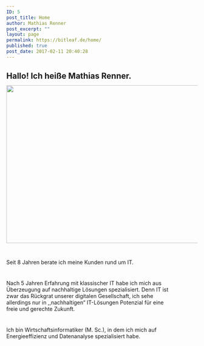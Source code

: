 ```yaml
---
ID: 5
post_title: Home
author: Mathias Renner
post_excerpt: ""
layout: page
permalink: https://bitleaf.de/home/
published: true
post_date: 2017-02-11 20:40:28
---
```

<h2>Hallo! Ich heiße Mathias Renner.<img class="alignnone wp-image-52 alignright" style="margin-top: 12px" src="https://bitleaf.de/wp-content/uploads/2017/02/vlcsnap-2016-12-29-14h24m08s202-e1486862090589-1024x783.png" alt="" width="546" height="416" /></h2><p style="max-width: 444px;padding-top: 24px">Seit 8 Jahren berate ich meine Kunden rund um IT.</p><p style="max-width: 444px;padding-top: 24px">Nach 5 Jahren Erfahrung mit klassischer IT habe ich mich aus Überzeugung auf nachhaltige Lösungen spezialisiert. Denn IT ist zwar das Rückgrat unserer digitalen Gesellschaft, ich sehe allerdings nur in ,,nachhaltigen“ IT-Lösungen Potenzial für eine freie und gerechte Zukunft.</p><p style="max-width: 444px;padding-top: 24px">Ich bin Wirtschaftsinformatiker (M. Sc.), in dem ich mich auf Energieeffizienz und Datenanalyse spezialisiert habe.</p><p style="max-width: 444px;padding-top: 24px"> </p>